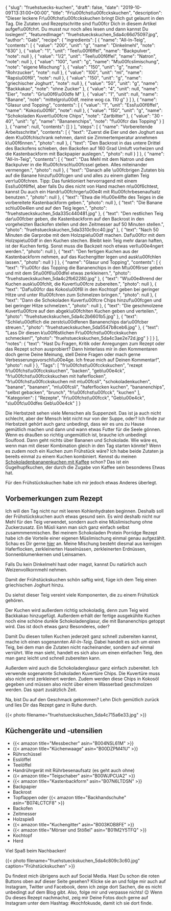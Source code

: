 {
    "slug": "fruehstuecks-kuchen",
    "draft": false,
    "date": "2019-10-09T13:31:00+00:00",
    "title": "Fr\u00fchst\u00fcckskuchen",
    "description": "Dieser leckere Fr\u00fchst\u00fcckskuchen bringt Dich gut gelaunt in den Tag. Die Zutaten und Rezeptschritte sind f\u00fcr Dich in diesem Artikel aufgef\u00fchrt. Du musst nur noch alles lesen und dann kannst Du loslegen!",
    "featuredImage": "fruehstueckskuchen_5da4c66d75097.jpg",
    "author": "Gabi",
    "recipe": {
        "ingredients": [
            {
                "name": "All-In-Teig",
                "contents": [
                    {
                        "value": "200",
                        "unit": "g",
                        "name": "Dinkelmehl",
                        "note": "630"
                    },
                    {
                        "value": "1",
                        "unit": "Teel\u00f6ffel",
                        "name": "Backpulver",
                        "note": null
                    },
                    {
                        "value": "1\/2",
                        "unit": "Teel\u00f6ffel",
                        "name": "Natron",
                        "note": null
                    },
                    {
                        "value": "100",
                        "unit": "g",
                        "name": "M\u00fcslimischung",
                        "note": "eigene Mischung"
                    },
                    {
                        "value": "150",
                        "unit": "g",
                        "name": "Rohrzucker",
                        "note": null
                    },
                    {
                        "value": "100",
                        "unit": "ml",
                        "name": "Raps\u00f6l",
                        "note": null
                    },
                    {
                        "value": "150",
                        "unit": "g",
                        "name": "griechischer Joghurt",
                        "note": null
                    },
                    {
                        "value": "50",
                        "unit": "g",
                        "name": "Backkakao",
                        "note": "ohne Zucker"
                    },
                    {
                        "value": "4",
                        "unit": null,
                        "name": "Eier",
                        "note": "Gr\u00f6\u00dfe M"
                    },
                    {
                        "value": "1",
                        "unit": null,
                        "name": "Banane",
                        "note": "mittelgro\u00df, meine wog ca. 110 g"
                    }
                ]
            },
            {
                "name": "Glasur und Topping",
                "contents": [
                    {
                        "value": "1",
                        "unit": "Essl\u00f6ffel",
                        "name": "Kokos\u00f6l",
                        "note": null
                    },
                    {
                        "value": "150",
                        "unit": "g",
                        "name": "Schokoladen Kuvert\u00fcre Chips",
                        "note": "Zartbitter"
                    },
                    {
                        "value": "30 - 40",
                        "unit": "g",
                        "name": "Bananenchips",
                        "note": "f\u00fcr das Topping"
                    }
                ]
            },
            {
                "name": null,
                "contents": []
            }
        ],
        "steps": [
            {
                "name": "Vorbereitende Arbeitsschritte",
                "contents": [
                    {
                        "text": "Zuerst die Eier und den Joghurt aus dem K\u00fchlschrank nehmen, damit sie Zimmertemperatur annehmen k\u00f6nnen.",
                        "photo": null
                    },
                    {
                        "text": "Den Backrost in das untere Drittel des Backofens schieben, den Backofen auf 160 Grad Umluft vorheizen und die Kastenbackform mit Backpapier auslegen.",
                        "photo": null
                    }
                ]
            },
            {
                "name": "All-In-Teig",
                "contents": [
                    {
                        "text": "Das Mehl mit dem Natron und dem Backpulver in die R\u00fchrsch\u00fcssel geben. Alles miteinander vermengen.",
                        "photo": null
                    },
                    {
                        "text": "Danach alle \u00fcbrigen Zutaten bis auf die Banane hinzuf\u00fcgen und und alles zu einem glatten Teig verr\u00fchren. Tipp: Das funktioniert hervorragend mit einem Essl\u00f6ffel, aber falls Du dies nicht von Hand machen m\u00f6chtest, kannst Du auch ein Handr\u00fchrger\u00e4t mit R\u00fchrbesenaufsatz benutzen.",
                        "photo": null
                    },
                    {
                        "text": "Etwa die H\u00e4lfte des Teiges in die vorbereitete Kastenbackform geben.",
                        "photo": null
                    },
                    {
                        "text": "Die Banane sch\u00e4len und auf den Teig legen.",
                        "photo": "fruehstueckskuchen_5da335c440481.jpg"
                    },
                    {
                        "text": "Den restlichen Teig dar\u00fcber geben, die Kastenbackform auf den Backrost in den vorgeheizten Backofen stellen und den Zeitmesser auf 50 Minuten stellen.",
                        "photo": "fruehstueckskuchen_5da3310c9cc40.jpg"
                    },
                    {
                        "text": "Nach 50 Minuten die Garprobe mit dem Holzspie\u00df machen. Daf\u00fcr mit dem Holzspie\u00df in den Kuchen stechen. Bleibt kein Teig mehr daran haften, ist der Kuchen fertig. Sonst muss die Backzeit noch etwas verl\u00e4ngert werden.",
                        "photo": null
                    },
                    {
                        "text": "Den fertigen Kuchen aus der Kastenbackform nehmen, auf das Kuchengitter legen und ausk\u00fchlen lassen.",
                        "photo": null
                    }
                ]
            },
            {
                "name": "Glasur und Topping",
                "contents": [
                    {
                        "text": "F\u00fcr das Topping die Bananenchips in den M\u00f6rser geben und mit dem St\u00f6\u00dfel etwas zerkleinern.",
                        "photo": "fruehstueckskuchen_5da4c2fb62280.jpg"
                    },
                    {
                        "text": "W\u00e4hrend der Kuchen ausk\u00fchlt, die Kuvert\u00fcre zubereiten.",
                        "photo": null
                    },
                    {
                        "text": "Daf\u00fcr das Kokos\u00f6l in den Kochtopf geben bei geringer Hitze und unter R\u00fchren zum Schmelzen bringen.",
                        "photo": null
                    },
                    {
                        "text": "Dann die Schokoladen Kuvert\u00fcre Chips hinzuf\u00fcgen und bei geringer Hitze schmelzen.",
                        "photo": null
                    },
                    {
                        "text": "Die geschmolzene Kuvert\u00fcre auf den abgek\u00fchlten Kuchen geben und verteilen.",
                        "photo": "fruehstueckskuchen_5da4c2b6601b5.jpg"
                    },
                    {
                        "text": "Schlie\u00dflich die zersto\u00dfenen Bananenchips dar\u00fcber streuen.",
                        "photo": "fruehstueckskuchen_5da5547b8ceb6.jpg"
                    },
                    {
                        "text": "Lass Dir diesen k\u00f6stlichen Fr\u00fchst\u00fcckskuchen schmecken!",
                        "photo": "fruehstueckskuchen_5da4c3ae2e72d.jpg"
                    }
                ]
            }
        ],
        "notes": {
            "text": "Hast Du Fragen, Kritik oder Anregungen zum Rezept oder das Rezept schon ausprobiert? Dann hinterlass mir in den Kommentaren doch gerne Deine Meinung, stell Deine Fragen oder mach gerne Verbesserungsvorschl\u00e4ge. Ich freue mich auf Deinen Kommentar!",
            "photo": null
        }
    },
    "Tags": [
        "fr\u00fchst\u00fcckskuchen",
        "rezept fr\u00fchst\u00fcckskuchen",
        "backen",
        "geb\u00e4ck",
        "fr\u00fchst\u00fcckskuchen mit haferflocken",
        "fr\u00fchst\u00fcckskuchen mit m\u00fcsli",
        "schokoladenkuchen",
        "banane",
        "bananen",
        "m\u00fcsli",
        "haferflocken kuchen",
        "bananenchips",
        "selbst gebacken",
        "brunch",
        "fr\u00fchst\u00fcck",
        "kuchen"
    ],
    "Kategorien": [
        "Rezepte",
        "Fr\u00fchst\u00fcck",
        "Geb\u00e4ck",
        "s\u00fc\u00dfes Geb\u00e4ck"
    ]
}

Die Herbstzeit sehen viele Menschen als Suppenzeit. Das ist ja auch nicht schlecht, aber der Mensch lebt nicht nur von der Suppe, oder? Ich finde zur Herbstzeit gehört auch ganz unbedingt, dass wir es uns zu Hause gemütlich machen und   dann und wann etwas Futter für die Seele gönnen. Wenn es draußen so richtig ungemütlich ist, brauche ich unbedingt Soulfood. Dann geht nichts über Bananen und Schokolade. Wie wäre es, wenn man mit dieser Kombination gleich in den Tag starten könnte? Wenn es zudem noch ein Kuchen zum Frühstück wäre? Ich habe beide Zutaten ja bereits einmal zu einem Kuchen kombiniert. Kennst du meinen [Schokoladenbananenkuchen mit Kaffee](https://kochfokus.de/artikel/dieser-schokoladen-bananenkuchen-rockt-kochfokus-de/ "Schokoladenbananenkuchen mit Kaffee") schon? Das ist ein Gugelhupfkuchen, der durch die Zugabe von Kaffee sein besonderes Etwas hat.

Für den Frühstückskuchen habe ich mir jedoch etwas Anderes überlegt.

## Vorbemerkungen zum Rezept

Ich will den Tag nicht nur mit leeren Kohlenhydraten beginnen. Deshalb soll der Frühstückskuchen auch etwas gesund sein. Es wird deshalb nicht nur Mehl für den Teig verwendet, sondern auch eine Müslimischung ohne Zuckerzusatz. Ein Müsli kann man sich ganz einfach selbst zusammmenmischen. Bei meinem Schokoladen Protein Porridge Rezept habe ich die Vorteile einer eigenen Müslimischung einmal genau aufgezählt. Schau es Dir gerne [hier](https://kochfokus.de/artikel/schokoladen-protein-porridge-mit-muesli/ "hier") an. Meine Mischung besteht diesmal aus kernigen Haferflocken, zerkleinerten Haselnüssen, zerkleinerten Erdnüssen, Sonnenblumenkernen und Leinsamen. 

Falls Du kein Dinkelmehl hast oder magst, kannst Du natürlich auch Weizenvollkornmehl nehmen.

Damit der Frühstückskuchen schön saftig wird, füge ich dem Teig einen griechischen Joghurt hinzu. 

Du siehst dieser Teig vereint viele Komponenten, die zu einem Frühstück gehören.

Der Kuchen wird außerdem richtig schokoladig, denn zum Teig wird Backkakao hinzugefügt. Außerdem erhält der fertige ausgekühlte Kuchen noch eine schöne dunkle Schokoladenglasur, die mit Bananenchips getoppt wird. Das ist doch etwas ganz Besonderes, oder?

Damit Du diesen tollen Kuchen jederzeit ganz schnell zubereiten kannst, mache ich einen sogenannten *All-In-Teig*. Dabei handelt es sich um einen Teig, bei dem man die Zutaten nicht nacheinander, sondern auf einmal verrührt. Wie man sieht, handelt es sich also um einen einfachen Teig, den man ganz leicht und schnell zubereiten kann.

Außerdem wird auch die Schokoladenglasur ganz einfach zubereitet. Ich verwende  sogenannte Schokoladen Kuvertüre Chips. Die Kuvertüre muss also nicht erst zerkleinert werden. Zudem werden diese Chips in Kokosöl gegeben und müssen also nicht über einem Wasserbad geschmolzen werden. Das spart zusätzlich Zeit.

Na, bist Du auf den Geschmack gekommen? Lehn Dich gemütlich zurück und lies Dir das Rezept ganz in Ruhe durch.

{{< photo filename="fruehstueckskuchen_5da4c715a6e33.jpg" >}}

## Küchengeräte und -utensilien

- {{< amazon title="Messbecher" asin="B004NSL61M" >}}
- {{< amazon title="Küchenwaage" asin="B00DZPM41U" >}}
- Rührschüssel
- Esslöffel
- Teelöffel
- Handrührgerät mit Rührbesenaufsatz (es geht auch ohne)
- {{< amazon title="Teigschaber" asin="B00WJPCUA2" >}}
- {{< amazon title="Kastenbackform" asin="B07N6LTDSN" >}}
- Backpapier
- Backrost
- Topflappen oder {{< amazon title="Backhandschuhe" asin="B074LCTCF8" >}}
- Backofen
- Zeitmesser
- Holzspieß
- {{< amazon title="Kuchengitter" asin="B003KOB8FE" >}}
- {{< amazon title="Mörser und Stößel" asin="B01M2Y5TFQ" >}}
- Kochtopf
- Herd

Viel Spaß beim Nachbacken!

{{< photo filename="fruehstueckskuchen_5da4c809c3c60.jpg" caption="Frühstückskuchen" >}}

Du findest mich übrigens auch auf Social Media. Hast Du schon die roten Buttons oben auf dieser Seite gesehen? Klicke sie an und folge mir auch auf Instagram, Twitter und Facebook, denn ich zeige dort Sachen, die es nicht unbedingt auf dem Blog gibt. Also, folge mir und verpasse nichts! 😉 Wenn Du dieses Rezept nachmachst, zeig mir Deine Fotos doch gerne auf Instagram unter dem Hashtag: #kochfokusde, damit ich sie dort finde.